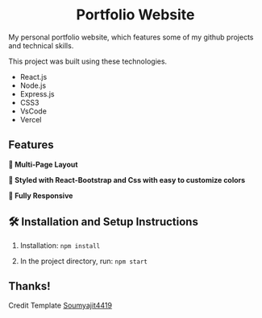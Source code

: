 <h1 align="center"> Portfolio Website </h1>

My personal portfolio website, which features some of my github projects and technical skills.<br/>

This project was built using these technologies.

- React.js
- Node.js
- Express.js
- CSS3
- VsCode
- Vercel

## Features

**📖 Multi-Page Layout**

**🎨 Styled with React-Bootstrap and Css with easy to customize colors**

**📱 Fully Responsive**

## 🛠 Installation and Setup Instructions

1. Installation: `npm install`

2. In the project directory, run: `npm start`

## Thanks!

Credit Template [Soumyajit4419](https://github.com/soumyajit4419/)